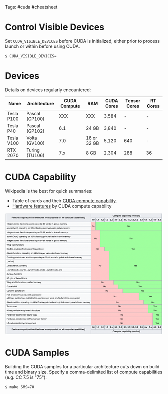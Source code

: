 Tags: #cuda #cheatsheet

# Control Visible Devices
Set `CUDA_VISIBLE_DEVICES` before CUDA is initialized, either prior to process launch or within before using CUDA. 

```shell
$ CUDA_VISIBLE_DEVICES= 
```

# Devices
Details on devices regularly encountered:

| Name | Architecture | CUDA Compute | RAM | CUDA Cores | Tensor Cores | RT Cores |
| --- | --- | --- | --- | --- | --- | --- |
| Tesla P100 | Pascal (GP100) | XXX | XXX | 3,584 | - | - |
| Tesla P40 | Pascal (GP102) | 6.1 | 24 GB | 3,840 | - | - |
| Tesla V100 | Volta (GV100) | 7.0 | 16 or 32 GB | 5,120 | 640 | - |
| RTX 2070 | Turing (TU106) | 7.x | 8 GB | 2,304 | 288 | 36 |


# CUDA Capability
Wikipedia is the best for quick summaries:
- Table of cards and their [CUDA compute capability](https://en.wikipedia.org/wiki/CUDA#GPUs_supported).
- [Hardware features](https://en.wikipedia.org/wiki/CUDA#Version_features_and_specifications) by CUDA compute capability

![asdfasdf](resources/cuda-features-by-compute-wikipedia.png)

# CUDA Samples
Building the CUDA samples for a particular architecture cuts down on build time and binary size.  Specify a comma-delimited list of compute capabilities (e.g. CC 7.5 is "75"):
```shell
$ make SMS=70
```